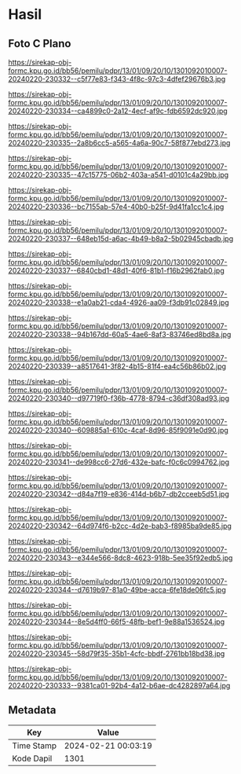 # Hasil

## Foto C Plano

https://sirekap-obj-formc.kpu.go.id/bb56/pemilu/pdpr/13/01/09/20/10/1301092010007-20240220-230332--c5f77e83-f343-4f8c-97c3-4dfef29676b3.jpg

https://sirekap-obj-formc.kpu.go.id/bb56/pemilu/pdpr/13/01/09/20/10/1301092010007-20240220-230334--ca4899c0-2a12-4ecf-af9c-fdb6592dc920.jpg

https://sirekap-obj-formc.kpu.go.id/bb56/pemilu/pdpr/13/01/09/20/10/1301092010007-20240220-230335--2a8b6cc5-a565-4a6a-90c7-58f877ebd273.jpg

https://sirekap-obj-formc.kpu.go.id/bb56/pemilu/pdpr/13/01/09/20/10/1301092010007-20240220-230335--47c15775-06b2-403a-a541-d0101c4a29bb.jpg

https://sirekap-obj-formc.kpu.go.id/bb56/pemilu/pdpr/13/01/09/20/10/1301092010007-20240220-230336--bc7155ab-57e4-40b0-b25f-9d41fa1cc1c4.jpg

https://sirekap-obj-formc.kpu.go.id/bb56/pemilu/pdpr/13/01/09/20/10/1301092010007-20240220-230337--648eb15d-a6ac-4b49-b8a2-5b02945cbadb.jpg

https://sirekap-obj-formc.kpu.go.id/bb56/pemilu/pdpr/13/01/09/20/10/1301092010007-20240220-230337--6840cbd1-48d1-40f6-81b1-f16b2962fab0.jpg

https://sirekap-obj-formc.kpu.go.id/bb56/pemilu/pdpr/13/01/09/20/10/1301092010007-20240220-230338--e1a0ab21-cda4-4926-aa09-f3db91c02849.jpg

https://sirekap-obj-formc.kpu.go.id/bb56/pemilu/pdpr/13/01/09/20/10/1301092010007-20240220-230338--94b167dd-60a5-4ae6-8af3-83746ed8bd8a.jpg

https://sirekap-obj-formc.kpu.go.id/bb56/pemilu/pdpr/13/01/09/20/10/1301092010007-20240220-230339--a8517641-3f82-4b15-81f4-ea4c56b86b02.jpg

https://sirekap-obj-formc.kpu.go.id/bb56/pemilu/pdpr/13/01/09/20/10/1301092010007-20240220-230340--d97719f0-f36b-4778-8794-c36df308ad93.jpg

https://sirekap-obj-formc.kpu.go.id/bb56/pemilu/pdpr/13/01/09/20/10/1301092010007-20240220-230340--609885a1-610c-4caf-8d96-85f9091e0d90.jpg

https://sirekap-obj-formc.kpu.go.id/bb56/pemilu/pdpr/13/01/09/20/10/1301092010007-20240220-230341--de998cc6-27d6-432e-bafc-f0c6c0994762.jpg

https://sirekap-obj-formc.kpu.go.id/bb56/pemilu/pdpr/13/01/09/20/10/1301092010007-20240220-230342--d84a7f19-e836-414d-b6b7-db2cceeb5d51.jpg

https://sirekap-obj-formc.kpu.go.id/bb56/pemilu/pdpr/13/01/09/20/10/1301092010007-20240220-230342--64d974f6-b2cc-4d2e-bab3-f8985ba9de85.jpg

https://sirekap-obj-formc.kpu.go.id/bb56/pemilu/pdpr/13/01/09/20/10/1301092010007-20240220-230343--e344e566-8dc8-4623-918b-5ee35f92edb5.jpg

https://sirekap-obj-formc.kpu.go.id/bb56/pemilu/pdpr/13/01/09/20/10/1301092010007-20240220-230344--d7619b97-81a0-49be-acca-6fe18de06fc5.jpg

https://sirekap-obj-formc.kpu.go.id/bb56/pemilu/pdpr/13/01/09/20/10/1301092010007-20240220-230344--8e5d4ff0-66f5-48fb-bef1-9e88a1536524.jpg

https://sirekap-obj-formc.kpu.go.id/bb56/pemilu/pdpr/13/01/09/20/10/1301092010007-20240220-230345--58d79f35-35b1-4cfc-bbdf-2761bb18bd38.jpg

https://sirekap-obj-formc.kpu.go.id/bb56/pemilu/pdpr/13/01/09/20/10/1301092010007-20240220-230333--9381ca01-92b4-4a12-b6ae-dc4282897a64.jpg


## Metadata

| Key        | Value               |
| ---------- | ------------------- |
| Time Stamp | 2024-02-21 00:03:19 |
| Kode Dapil | 1301                |



